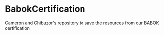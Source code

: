 # BabokCertification
Cameron and Chibuzor's repository to save the resources from our BABOK certification
